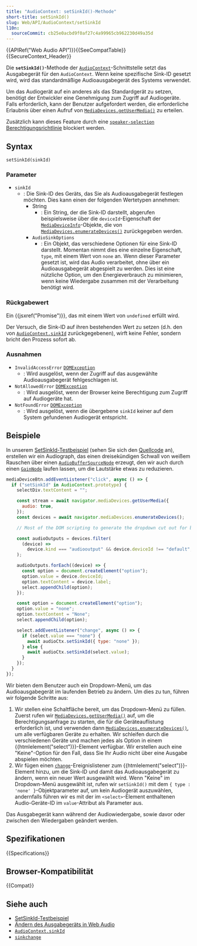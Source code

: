 ```yaml
---
title: "AudioContext: setSinkId()-Methode"
short-title: setSinkId()
slug: Web/API/AudioContext/setSinkId
l10n:
  sourceCommit: cb25e0acbd9f0af27c4a99965cb962230d49a35d
---
```


{{APIRef("Web Audio API")}}{{SeeCompatTable}}{{SecureContext_Header}}

Die **`setSinkId()`**-Methode der [`AudioContext`](/de/docs/Web/API/AudioContext)-Schnittstelle setzt das Ausgabegerät für den `AudioContext`. Wenn keine spezifische Sink-ID gesetzt wird, wird das standardmäßige Audioausgabegerät des Systems verwendet.

Um das Audiogerät auf ein anderes als das Standardgerät zu setzen, benötigt der Entwickler eine Genehmigung zum Zugriff auf Audiogeräte. Falls erforderlich, kann der Benutzer aufgefordert werden, die erforderliche Erlaubnis über einen Aufruf von [`MediaDevices.getUserMedia()`](/de/docs/Web/API/MediaDevices/getUserMedia) zu erteilen.

Zusätzlich kann dieses Feature durch eine [`speaker-selection`](/de/docs/Web/HTTP/Reference/Headers/Permissions-Policy/speaker-selection) [Berechtigungsrichtlinie](/de/docs/Web/HTTP/Guides/Permissions_Policy) blockiert werden.

## Syntax

```js-nolint
setSinkId(sinkId)
```

### Parameter

- `sinkId`
  - : Die Sink-ID des Geräts, das Sie als Audioausgabegerät festlegen möchten. Dies kann einen der folgenden Wertetypen annehmen:
    - String
      - : Ein String, der die Sink-ID darstellt, abgerufen beispielsweise über die `deviceId`-Eigenschaft der [`MediaDeviceInfo`](/de/docs/Web/API/MediaDeviceInfo)-Objekte, die von [`MediaDevices.enumerateDevices()`](/de/docs/Web/API/MediaDevices/enumerateDevices) zurückgegeben werden.
    - `AudioSinkOptions`
      - : Ein Objekt, das verschiedene Optionen für eine Sink-ID darstellt. Momentan nimmt dies eine einzelne Eigenschaft, `type`, mit einem Wert von `none` an. Wenn dieser Parameter gesetzt ist, wird das Audio verarbeitet, ohne über ein Audioausgabegerät abgespielt zu werden. Dies ist eine nützliche Option, um den Energieverbrauch zu minimieren, wenn keine Wiedergabe zusammen mit der Verarbeitung benötigt wird.

### Rückgabewert

Ein {{jsxref("Promise")}}, das mit einem Wert von `undefined` erfüllt wird.

Der Versuch, die Sink-ID auf ihren bestehenden Wert zu setzen (d.h. den von [`AudioContext.sinkId`](/de/docs/Web/API/AudioContext/sinkId) zurückgegebenen), wirft keine Fehler, sondern bricht den Prozess sofort ab.

### Ausnahmen

- `InvalidAccessError` [`DOMException`](/de/docs/Web/API/DOMException)
  - : Wird ausgelöst, wenn der Zugriff auf das ausgewählte Audioausgabegerät fehlgeschlagen ist.
- `NotAllowedError` [`DOMException`](/de/docs/Web/API/DOMException)
  - : Wird ausgelöst, wenn der Browser keine Berechtigung zum Zugriff auf Audiogeräte hat.
- `NotFoundError` [`DOMException`](/de/docs/Web/API/DOMException)
  - : Wird ausgelöst, wenn die übergebene `sinkId` keiner auf dem System gefundenen Audiogerät entspricht.

## Beispiele

In unserem [SetSinkId-Testbeispiel](https://set-sink-id.glitch.me/) (sehen Sie sich den [Quellcode](https://glitch.com/edit/#!/set-sink-id) an), erstellen wir ein Audiograph, das einen dreisekündigen Schwall von weißem Rauschen über einen [`AudioBufferSourceNode`](/de/docs/Web/API/AudioBufferSourceNode) erzeugt, den wir auch durch einen [`GainNode`](/de/docs/Web/API/GainNode) laufen lassen, um die Lautstärke etwas zu reduzieren.

```js
mediaDeviceBtn.addEventListener("click", async () => {
  if ("setSinkId" in AudioContext.prototype) {
    selectDiv.textContent = "";

    const stream = await navigator.mediaDevices.getUserMedia({
      audio: true,
    });
    const devices = await navigator.mediaDevices.enumerateDevices();

    // Most of the DOM scripting to generate the dropdown cut out for brevity

    const audioOutputs = devices.filter(
      (device) =>
        device.kind === "audiooutput" && device.deviceId !== "default",
    );

    audioOutputs.forEach((device) => {
      const option = document.createElement("option");
      option.value = device.deviceId;
      option.textContent = device.label;
      select.appendChild(option);
    });

    const option = document.createElement("option");
    option.value = "none";
    option.textContent = "None";
    select.appendChild(option);

    select.addEventListener("change", async () => {
      if (select.value === "none") {
        await audioCtx.setSinkId({ type: "none" });
      } else {
        await audioCtx.setSinkId(select.value);
      }
    });
  }
});
```

Wir bieten dem Benutzer auch ein Dropdown-Menü, um das Audioausgabegerät im laufenden Betrieb zu ändern. Um dies zu tun, führen wir folgende Schritte aus:

1. Wir stellen eine Schaltfläche bereit, um das Dropdown-Menü zu füllen. Zuerst rufen wir [`MediaDevices.getUserMedia()`](/de/docs/Web/API/MediaDevices/getUserMedia) auf, um die Berechtigungsanfrage zu starten, die für die Geräteauflistung erforderlich ist, und verwenden dann [`MediaDevices.enumerateDevices()`](/de/docs/Web/API/MediaDevices/enumerateDevices), um alle verfügbaren Geräte zu erhalten. Wir schleifen durch die verschiedenen Geräte und machen jedes als Option in einem {{htmlelement("select")}}-Element verfügbar. Wir erstellen auch eine "Keine"-Option für den Fall, dass Sie Ihr Audio nicht über eine Ausgabe abspielen möchten.
2. Wir fügen einen [`change`](/de/docs/Web/API/HTMLElement/change_event)-Ereignislistener zum {{htmlelement("select")}}-Element hinzu, um die Sink-ID und damit das Audioausgabegerät zu ändern, wenn ein neuer Wert ausgewählt wird. Wenn "Keine" im Dropdown-Menü ausgewählt ist, rufen wir `setSinkId()` mit dem `{ type : 'none' }`-Objektparameter auf, um kein Audiogerät auszuwählen, andernfalls führen wir es mit der im `<select>`-Element enthaltenen Audio-Geräte-ID im `value`-Attribut als Parameter aus.

Das Ausgabegerät kann während der Audiowiedergabe, sowie davor oder zwischen den Wiedergaben geändert werden.

## Spezifikationen

{{Specifications}}

## Browser-Kompatibilität

{{Compat}}

## Siehe auch

- [SetSinkId-Testbeispiel](https://set-sink-id.glitch.me/)
- [Ändern des Ausgabegeräts in Web Audio](https://developer.chrome.com/blog/audiocontext-setsinkid/)
- [`AudioContext.sinkId`](/de/docs/Web/API/AudioContext/sinkId)
- [`sinkchange`](/de/docs/Web/API/AudioContext/sinkchange_event)
